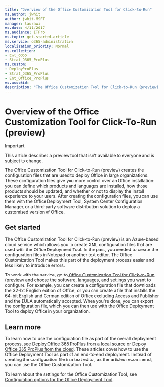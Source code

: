 ```yaml
---
title: "Overview of the Office Customization Tool for Click-to-Run"
ms.author: jwhit
author: jwhit-MSFT
manager: laurawi
ms.date: 4/11/2017
ms.audience: ITPro
ms.topic: get-started-article
ms.service: o365-administration
localization_priority: Normal
ms.collection:
- Ent_O365
- Strat_O365_ProPlus
ms.custom:
- DeployProPlus
- Strat_O365_ProPlus
- Ent_Office_ProPlus
ms.assetid: 
description: "The Office Customization Tool for Click-to-Run (preview) creates the configuration files that are used to deploy Office in large organizations."
---
```


# Overview of the Office Customization Tool for Click-To-Run (preview)

> [!IMPORTANT]
> This article describes a preview tool that isn't available to everyone and is subject to change.  

The Office Customization Tool for Click-to-Run (preview) creates the configuration files that are used to deploy Office in large organizations. These configuration files give you more control over an Office installation: you can define which products and languages are installed, how those products should be updated, and whether or not to display the install experience to your users. After creating the configuration files, you can use them with the Office Deployment Tool, System Center Configuration Manager, or a third-party software distribution solution to deploy a customized version of Office.
 
## Get started

The Office Customization Tool for Click-to-Run (preview) is an Azure-based cloud service which allows you to create XML configuration files that are used with the Office Deployment Tool. In the past, you needed to create the configuration files in Notepad or another text editor. The Office Customization Tool makes this part of the deployment process easier and less likely to introduce errors.

To work with the service, go to[ Office Customization Tool for Click-to-Run (preview)](https://config.office.com/) and choose the software, languages, and settings you want to configure. For example, you can create a configuration file that downloads the 32-bit English edition of Office, or you can create a file that installs the 64-bit English and German edition of Office excluding Access and Publisher and the EULA automatically accepted. When you're done, you can export the configuration file, which you can then use with the Office Deployment Tool to deploy Office in your organization. 

## Learn more

To learn how to use the configuration file as part of the overall deployment process, see [Deploy Office 365 ProPlus from a local source](deploy-office-365-proplus-from-a-local-source.md) or [Deploy Office 365 ProPlus from the cloud](deploy-office-365-proplus-from-the-cloud.md). These articles cover how to use the Office Deployment Tool as part of an end-to-end deployment. Instead of creating the configuration file in a text editor, as the articles recommend, you can use the Office Customization Tool.

To learn about the settings for the Office Customization Tool, see [Configuration options for the Office Deployment Tool](configuration-options-for-the-office-2016-deployment-tool.md).


